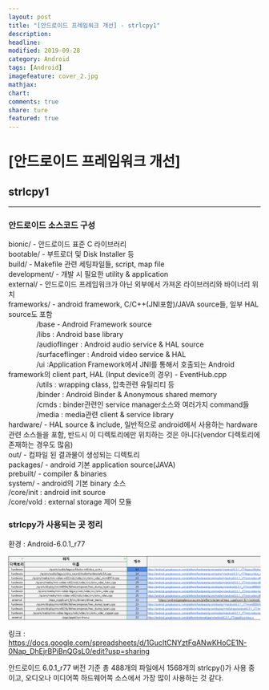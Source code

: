 ```yaml
---
layout: post
title: "[안드로이드 프레임워크 개선] - strlcpy1"
description:
headline:
modified: 2019-09-28
category: Android
tags: [Android]
imagefeature: cover_2.jpg
mathjax:
chart:
comments: true
share: ture
featured: true
---
```


# [안드로이드 프레임워크 개선]  


## strlcpy1   


---------------------------------------

### 안드로이드 소스코드 구성    

bionic/ - 안드로이드 표준 C 라이브러리  
bootable/ - 부트로더 및 Disk Installer 등  
build/ - Makefile 관련 세팅파일들, script, map file  
development/ - 개발 시 필요한 utility & application  
external/ - 안드로이드 프레임워크가 아닌 외부에서 가져온 라이브러리와 바이너리 위치  
frameworks/ - android framework, C/C++(JNI포함)/JAVA source들, 일부 HAL source도 포함  
　　　　/base - Android Framework source  
　　　　/libs : Android base library  
　　　　/audioflinger : Android audio service & HAL source  
　　　　/surfaceflinger : Android video service & HAL  
　　　　/ui :Application Framework에서 JNI를 통해서  호출되는 Android framework의 client part, HAL (Input device의 경우)  - EventHub.cpp  
　　　　/utils : wrapping class, 압축관련 유틸리티 등  
　　　　/binder : Android Binder & Anonymous shared memory  
　　　　/cmds : binder관련인 service manager소스와 여러가지 command들  
　　　　/media : media관련 client & service library  
hardware/ - HAL source & include, 일반적으로 android에서 사용하는 hardware관련 소스들을 포함, 반드시 이 디렉토리에만 위치하는 것은 아니다(vendor 디렉토리에 존재하는 경우도 많음)  
out/ - 컴파일 된 결과물이 생성되는 디렉토리  
packages/ - android 기본 application source(JAVA)  
prebuilt/ - compiler & binaries  
system/ - android의 기본 binary 소스  
      /core/init :  android init source  
      /core/vold :  external storage 제어 모듈  


### strlcpy가 사용되는 곳 정리  

환경 : Android-6.0.1_r77  

![str_1](/images/post/str1_1.png "str1_1")  


링크 : https://docs.google.com/spreadsheets/d/1GucItCNYztFqANwKHoCE1N-0Nap_DhEjrBPiBnQGsL0/edit?usp=sharing  

안드로이드 6.0.1_r77 버전 기준 총 488개의 파일에서 1568개의 strlcpy()가 사용 중이고, 오디오나 미디어쪽 하드웨어쪽 소스에서 가장 많이 사용하는 것 같다.  
